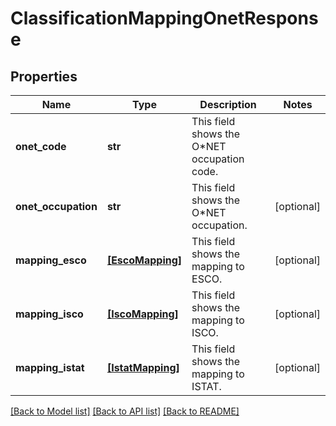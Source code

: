# ClassificationMappingOnetResponse


## Properties
Name | Type | Description | Notes
------------ | ------------- | ------------- | -------------
**onet_code** | **str** | This field shows the O*NET occupation code. | 
**onet_occupation** | **str** | This field shows the O*NET occupation. | [optional] 
**mapping_esco** | [**[EscoMapping]**](EscoMapping.md) | This field shows the mapping to ESCO. | [optional] 
**mapping_isco** | [**[IscoMapping]**](IscoMapping.md) | This field shows the mapping to ISCO. | [optional] 
**mapping_istat** | [**[IstatMapping]**](IstatMapping.md) | This field shows the mapping to ISTAT. | [optional] 

[[Back to Model list]](../README.md#documentation-for-models) [[Back to API list]](../README.md#documentation-for-api-endpoints) [[Back to README]](../README.md)


